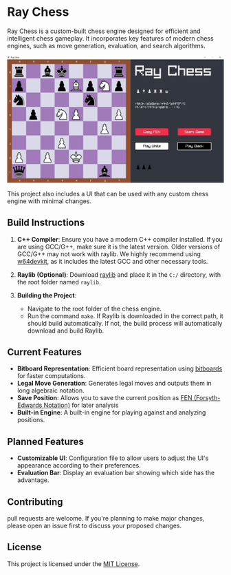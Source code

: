 # Ray Chess

Ray Chess is a custom-built chess engine designed for efficient and intelligent chess gameplay. It incorporates key features of modern chess engines, such as move generation, evaluation, and search algorithms.

![Display Image](images/DisplayImg.JPG)

This project also includes a UI that can be used with any custom chess engine with minimal changes.

## Build Instructions

1. **C++ Compiler**: Ensure you have a modern C++ compiler installed. If you are using GCC/G++, make sure it is the latest version. Older versions of GCC/G++ may not work with raylib. We highly recommend using [w64devkit](https://github.com/skeeto/w64devkit), as it includes the latest GCC and other necessary tools.

2. **Raylib (Optional)**: Download [raylib](https://github.com/raysan5/raylib) and place it in the `C:/` directory, with the root folder named `raylib`.

3. **Building the Project**: 
   - Navigate to the root folder of the chess engine.
   - Run the command `make`. If Raylib is downloaded in the correct path, it should build automatically. If not, the build process will automatically download and build Raylib.

## Current Features

- **Bitboard Representation**: Efficient board representation using [bitboards](https://www.chessprogramming.org/Bitboards) for faster computations.
- **Legal Move Generation**: Generates legal moves and outputs them in long algebraic notation.
- **Save Position**: Allows you to save the current position as [FEN (Forsyth-Edwards Notation)](https://en.wikipedia.org/wiki/Forsyth%E2%80%93Edwards_Notation) for later analysis
- **Built-in Engine**: A built-in engine for playing against and analyzing positions.

## Planned Features

- **Customizable UI**: Configuration file to allow users to adjust the UI's appearance according to their preferences.
- **Evaluation Bar**: Display an evaluation bar showing which side has the advantage.

## Contributing

pull requests are welcome. If you're planning to make major changes, please open an issue first to discuss your proposed changes.

## License

This project is licensed under the [MIT License](https://choosealicense.com/licenses/mit/).
